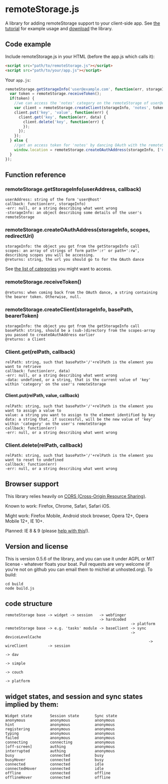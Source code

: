 # remoteStorage.js

A library for adding remoteStorage support to your client-side app. See [the tutorial](http://tutorial.unhosted.5apps.com) for example usage and [download](https://github.com/unhosted/remoteStorage.js/raw/master/build/latest/remoteStorage.js) the library.

## Code example

Include remoteStorage.js in your HTML (before the app.js which calls it):

```html
<script src="path/to/remoteStorage.js"></script>
<script src="path/to/your/app.js"></script>
```

Your `app.js`:

```js
remoteStorage.getStorageInfo('user@example.com', function(err, storageInfo) {
  var token = remoteStorage.receiveToken();
  if(token) {
    //we can access the 'notes' category on the remoteStorage of user@example.com:
    var client = remoteStorage.createClient(storageInfo, 'notes', token);
    client.put('key', 'value', function(err) {
      client.get('key', function(err, data) {
        client.delete('key', function(err) {
        });
      });
    });
  } else {
    //get an access token for 'notes' by dancing OAuth with the remoteStorage of user@example.com:
    window.location = remoteStorage.createOAuthAddress(storageInfo, ['notes'], window.location.href);
  }
});
```

## Function reference
### remoteStorage.getStorageInfo(userAddress, callback)

    userAddress: string of the form 'user@host'
    callback: function(err, storageInfo)
    -err: null, or a string describing what went wrong
    -storageInfo: an object describing some details of the user's remoteStorage

### remoteStorage.createOAuthAddress(storageInfo, scopes, redirectUri)

    storageInfo: the object you got from the getStorageInfo call
    scopes: an array of strings of form path+':r' or path+':rw', describing scopes you will be accessing.
    @returns: string, the url you should go to for the OAuth dance
See [the list of categories](https://github.com/unhosted/website/wiki/categories) you might want to access.

### remoteStorage.receiveToken()

    @returns: when coming back from the OAuth dance, a string containing the bearer token. Otherwise, null.

### remoteStorage.createClient(storageInfo, basePath, bearerToken)

    storageInfo: the object you got from the getStorageInfo call
    basePath: string, should be a (sub-)directory from the scopes-array you passed to createOAuthAddress earlier
    @returns: a Client

### Client.get(relPath, callback)
    
    relPath: string, such that basePath+'/'+relPath is the element you want to retrieve
    callback: function(err, data)
    -err: null, or a string describing what went wrong
    -data: undefined, or a string, that is the current value of 'key' within 'category' on the user's remoteStorage

#### Client.put(relPath, value, callback)

    relPath: string, such that basePath+'/'+relPath is the element you want to assign a value to
    value: a string you want to assign to the element identified by key
    data: a string that, if successful, will be the new value of 'key' within 'category' on the user's remoteStorage
    callback: function(err)
    -err: null, or a string describing what went wrong

### Client.delete(relPath, callback)

    relPath: string, such that basePath+'/'+relPath is the element you want to reset to undefined
    callback: function(err)
    -err: null, or a string describing what went wrong

## Browser support
This library relies heavily on [CORS (Cross-Origin Resource Sharing)](http://caniuse.com/#search=cors).

Known to work: Firefox, Chrome, Safari, Safari iOS.

Might work: Firefox Mobile, Android stock browser, Opera 12+, Opera Mobile 12+, IE 10+.

Planned: IE 8 & 9 (please [help with this](https://groups.google.com/d/topic/unhosted/Xk1hJMr9i9c/discussion)!).

## Version and license
This is version 0.5.6 of the library, and you can use it under AGPL or MIT license - whatever floats your boat. Pull requests are very welcome (if you're not on github you can email them to michiel at unhosted.org). To build:

    cd build
    node build.js


## code structure

    remoteStorage base -> widget -> session   -> webfinger
                                              -> hardcoded
                                                            -> platform
    remoteStorage base -> e.g. 'tasks' module -> baseClient -> sync 
                                                            -> deviceLevelCache
                                                                    -> wireClient         -> session
                                                                                          -> dav
                                                                                          -> simple
                                                                                          -> couch
                                                                                                     -> platform


## widget states, and session and sync states implied by them:

    Widget state        Session state       Sync state
    anonymous           anonymous           anonymous
    hint                anonymous           anonymous
    registering         anonymous           anonymous
    typing              anonymous           anonymous
    failed              anonymous           anonymous
    connecting          connecting          anonymous
    [off-screen]        authing             anonymous
    interrupted         authing             anonymous
    busy                connected           busy
    busyHover           connected           busy
    connected           connected           idle
    connectedHover      connected           idle
    offline             connected           offline
    offlineHover        connected           offline
